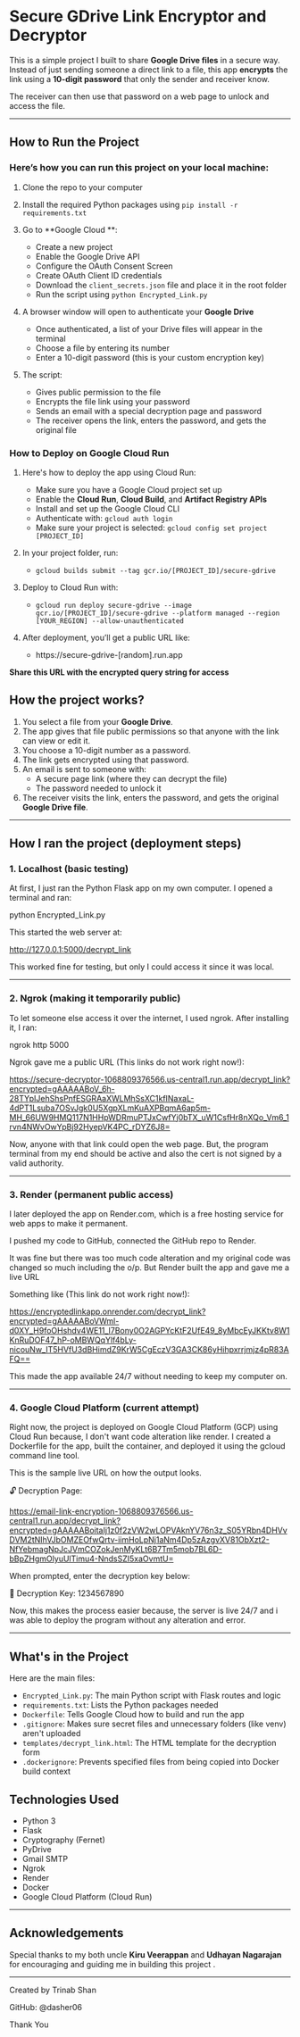 # Secure GDrive Link Encryptor and Decryptor

This is a simple project I built to share **Google Drive files** in a secure way. Instead of just sending someone a direct link to a file, this app **encrypts** the link using a **10-digit password** that only the sender and receiver know. 

The receiver can then use that password on a web page to unlock and access the file.

---

## How to Run the Project

### Here’s how you can run this project on your local machine:

1. Clone the repo to your computer
2. Install the required Python packages using `pip install -r requirements.txt`
3. Go to **Google Cloud **:
   - Create a new project
   - Enable the Google Drive API
   - Configure the OAuth Consent Screen
   - Create OAuth Client ID credentials
   - Download the `client_secrets.json` file and place it in the root folder
   - Run the script using `python Encrypted_Link.py`

4. A browser window will open to authenticate your **Google Drive**
   - Once authenticated, a list of your Drive files will appear in the terminal
   - Choose a file by entering its number
   - Enter a 10-digit password (this is your custom encryption key)

5. The script:
   - Gives public permission to the file
   - Encrypts the file link using your password
   - Sends an email with a special decryption page and password
   - The receiver opens the link, enters the password, and gets the original file

### How to Deploy on Google Cloud Run

1. Here's how to deploy the app using Cloud Run:
   - Make sure you have a Google Cloud project set up
   - Enable the **Cloud Run**, **Cloud Build**, and **Artifact Registry APIs**
   - Install and set up the Google Cloud CLI
   - Authenticate with: `gcloud auth login`
   - Make sure your project is selected: `gcloud config set project [PROJECT_ID]`

2. In your project folder, run:
   - `gcloud builds submit --tag gcr.io/[PROJECT_ID]/secure-gdrive`

3. Deploy to Cloud Run with:
   - `gcloud run deploy secure-gdrive --image gcr.io/[PROJECT_ID]/secure-gdrive --platform managed --region [YOUR_REGION] --allow-unauthenticated`

4. After deployment, you’ll get a public URL like:
   - https://secure-gdrive-[random].run.app

**Share this URL with the encrypted query string for access**

## How the project works?

1. You select a file from your **Google Drive**.
2. The app gives that file public permissions so that anyone with the link can view or edit it.
3. You choose a 10-digit number as a password.
4. The link gets encrypted using that password.
5. An email is sent to someone with:
   - A secure page link (where they can decrypt the file)
   - The password needed to unlock it
6. The receiver visits the link, enters the password, and gets the original **Google Drive file**.

---

## How I ran the project (deployment steps)

### 1. Localhost (basic testing)

At first, I just ran the Python Flask app on my own computer. I opened a terminal and ran:

python Encrypted_Link.py

This started the web server at:

http://127.0.0.1:5000/decrypt_link

This worked fine for testing, but only I could access it since it was local.

---

### 2. Ngrok (making it temporarily public)

To let someone else access it over the internet, I used ngrok. After installing it, I ran:

ngrok http 5000

Ngrok gave me a public URL (This links do not work right now!):

https://secure-decryptor-1068809376566.us-central1.run.app/decrypt_link?encrypted=gAAAAABoV_6h-28TYpIJehShsPnfESGRAaXWLMhSsXC1kfINaxaL-4dPT1Lsuba7OSvJgk0U5XgpXLmKuAXPBqmA6ap5m-MH_66UW9HMQ117N1HHpWDRmuPTJxCwfYj0bTX_uW1CsfHr8nXQo_Vm6_1rvn4NWvOwYpBj92HyepVK4PC_rDYZ6J8=

Now, anyone with that link could open the web page. But, the program terminal from my end should be active and also the cert is not signed by a valid authority.

---

### 3. Render (permanent public access)

I later deployed the app on Render.com, which is a free hosting service for web apps to make it permanent.

I pushed my code to GitHub, connected the GitHub repo to Render.

It was fine but there was too much code alteration and my original code was changed so much including the o/p. But Render built the app and gave me a live URL

Something like (This link do not work right now!):

https://encryptedlinkapp.onrender.com/decrypt_link?encrypted=gAAAAABoVWml-d0XY_H9foOHshdv4WE11_l7Bony0O2AGPYcKtF2UfE49_8yMbcEyJKKtv8W1KnRuDOF47_hP-oMBWQqYlf4bLy-nicouNw_IT5HVfU3dBHimdZ9KrW5CgEczV3GA3CK86yHihpxrrjmjz4pR83AFQ==

This made the app available 24/7 without needing to keep my computer on.

---

### 4. Google Cloud Platform (current attempt)

Right now, the project is deployed on Google Cloud Platform (GCP) using Cloud Run because, I don't want code alteration like render. I created a Dockerfile for the app, built the container, and deployed it using the gcloud command line tool.

This is the sample live URL on how the output looks.

🔓 Decryption Page:

https://email-link-encryption-1068809376566.us-central1.run.app/decrypt_link?encrypted=gAAAAABoitaIj1z0f2zVW2wLOPVAknYV76n3z_S05YRbn4DHVvDVM2tNIhVJbOMZEOfwQrtv-iimHoLpNj1aNm4Dp5zAzgvXV81ObXzt2-NfYebmagNpJcJVmCOZokJenMyKLt6B7Tm5mob7BL6D-bBpZHgmOlyuUlTimu4-NndsSZI5xaOvmtU=

When prompted, enter the decryption key below:

🔐 Decryption Key: 1234567890

Now, this makes the process easier because, the server is live 24/7 and i was able to deploy the program without any alteration and error.

---

## What's in the Project

Here are the main files:

- `Encrypted_Link.py`: The main Python script with Flask routes and logic
- `requirements.txt`: Lists the Python packages needed
- `Dockerfile`: Tells Google Cloud how to build and run the app
- `.gitignore`: Makes sure secret files and unnecessary folders (like venv) aren't uploaded
- `templates/decrypt_link.html`: The HTML template for the decryption form
- `.dockerignore`: Prevents specified files from being copied into Docker build context

## Technologies Used

- Python 3
- Flask
- Cryptography (Fernet)
- PyDrive
- Gmail SMTP
- Ngrok
- Render
- Docker
- Google Cloud Platform (Cloud Run)

---

## Acknowledgements

Special thanks to my both uncle **Kiru Veerappan** and **Udhayan Nagarajan** for encouraging and guiding me in building this project .  

---

Created by Trinab Shan

GitHub: @dasher06

Thank You










